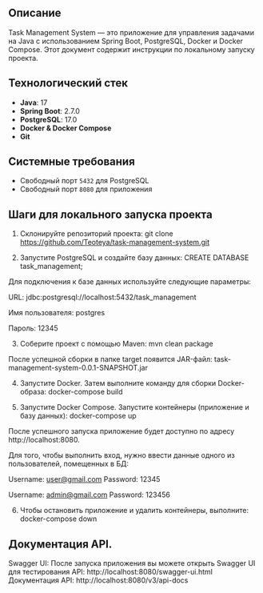 ## Описание
Task Management System — это приложение для управления задачами на Java с использованием Spring Boot, PostgreSQL, Docker и Docker Compose. Этот документ содержит инструкции по локальному запуску проекта.

## Технологический стек
- **Java**: 17
- **Spring Boot**: 2.7.0
- **PostgreSQL**: 17.0
- **Docker & Docker Compose**
- **Git**

## Системные требования
- Свободный порт `5432` для PostgreSQL
- Свободный порт `8080` для приложения

## Шаги для локального запуска проекта
1. Склонируйте репозиторий проекта:
git clone https://github.com/Teoteya/task-management-system.git

2. Запустите PostgreSQL и создайте базу данных:
CREATE DATABASE task_management;

Для подключения к базе данных используйте следующие параметры:

URL: jdbc:postgresql://localhost:5432/task_management

Имя пользователя: postgres

Пароль: 12345

3. Соберите проект с помощью Maven:
mvn clean package 

После успешной сборки в папке target появится JAR-файл:
task-management-system-0.0.1-SNAPSHOT.jar

4. Запустите Docker. Затем выполните команду для сборки Docker-образа:
docker-compose build

5. Запустите Docker Compose. Запустите контейнеры (приложение и базу данных):
docker-compose up

После успешного запуска приложение будет доступно по адресу http://localhost:8080.

Для того, чтобы выполнить вход, нужно ввести данные одного из пользователей, помещенных в БД:

Username: user@gmail.com Password: 12345

Username: admin@gmail.com Password: 123456

6. Чтобы остановить приложение и удалить контейнеры, выполните:
docker-compose down

## Документация API.
Swagger UI:
После запуска приложения вы можете открыть Swagger UI для тестирования API: 
http://localhost:8080/swagger-ui.html
Документация API: http://localhost:8080/v3/api-docs
